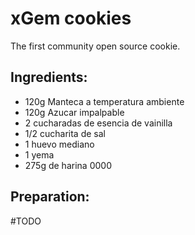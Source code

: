 # xGem cookies

The first community open source cookie.

## Ingredients:

- 120g Manteca a temperatura ambiente
- 120g Azucar impalpable
- 2 cucharadas de esencia de vainilla
- 1/2 cucharita de sal
- 1 huevo mediano
- 1 yema
- 275g de harina 0000


## Preparation:
#TODO
